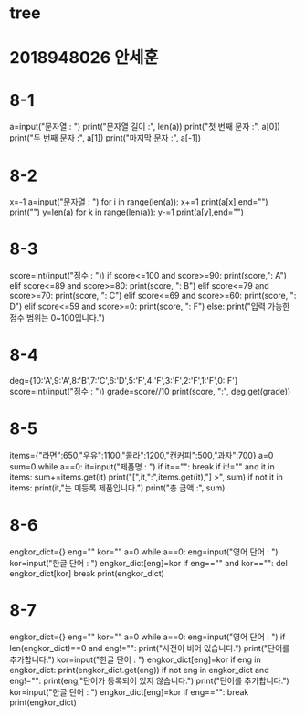 # tree
# 2018948026 안세훈
# 8-1
a=input("문자열 : ")
print("문자열 길이 :", len(a))
print("첫 번째 문자 :", a[0])
print("두 번째 문자 :", a[1])
print("마지막 문자 :", a[-1])
# 8-2
x=-1
a=input("문자열 : ")
for i in range(len(a)):
    x+=1
    print(a[x],end="")
print("")
y=len(a)
for k in range(len(a)):
    y-=1
    print(a[y],end="")
# 8-3
score=int(input("점수 : "))
if score<=100 and score>=90:
    print(score,": A")
elif score<=89 and score>=80:
    print(score, ": B")
elif score<=79 and score>=70:
    print(score, ": C")
elif score<=69 and score>=60:
    print(score, ": D")
elif score<=59 and score>=0:
    print(score, ": F")
else:
    print("입력 가능한 점수 범위는 0~100입니다.")
# 8-4
deg={10:'A',9:'A',8:'B',7:'C',6:'D',5:'F',4:'F',3:'F',2:'F',1:'F',0:'F'}
score=int(input("점수 : "))
grade=score//10
print(score, ":", deg.get(grade))
# 8-5
items={"라면":650,"우유":1100,"콜라":1200,"캔커피":500,"과자":700}
a=0
sum=0
while a==0:
    it=input("제품명 : ")
    if it=="":
        break
    if it!="" and it in items:
        sum+=items.get(it)
        print("[",it,":",items.get(it),"] >", sum)
    if not it in items:
        print(it,"는 미등록 제품입니다.")
print("총 금액 :", sum)
# 8-6
engkor_dict={}
eng=""
kor=""
a=0
while a==0:
    eng=input("영어 단어 : ")
    kor=input("한글 단어 : ")
    engkor_dict[eng]=kor
    if eng=="" and kor=="":
        del engkor_dict[kor]
        break
print(engkor_dict)
# 8-7
engkor_dict={}
eng=""
kor=""
a=0
while a==0:
    eng=input("영어 단어 : ")
    if len(engkor_dict)==0 and eng!="":
        print("사전이 비어 있습니다.")
        print("단어를 추가합니다.")
        kor=input("한글 단어 : ")
        engkor_dict[eng]=kor
    if eng in engkor_dict:
        print(engkor_dict.get(eng))
    if not eng in engkor_dict and eng!="":
        print(eng,"단어가 등록되어 있지 않습니다.")
        print("단어를 추가합니다.")
        kor=input("한글 단어 : ")
        engkor_dict[eng]=kor
    if eng=="":
        break
print(engkor_dict)


